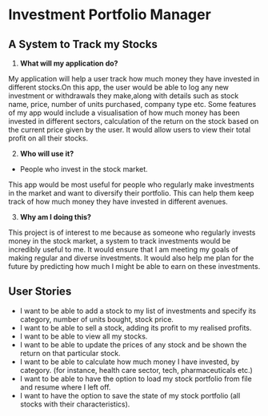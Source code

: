 # Investment Portfolio Manager

## A System to Track my Stocks

1. **What will my application do?** 

My application will help a user track how much money they have invested in different stocks.On this app, the user would be able to log any new investment or withdrawals they make,along with 
details such as stock name, price, number of units purchased, company type etc. Some features of my app would include 
a visualisation of how much money has been invested in different sectors, calculation of the return on the stock based on the current price given by the user.
It would allow users to view their total profit on all their stocks. 

2. **Who will use it?** 

- People who invest in the stock market.

This app would be most useful for people who regularly make investments in the market and want to diversify their portfolio. This can help them keep track of how much money they have invested in different avenues. 


3. **Why am I doing this?**

This project is of interest to me because as someone who regularly invests money in the stock market, a system to track investments would be incredibly useful to me. 
It would ensure that I am meeting my goals of making regular and diverse investments.  It would also help me plan for the future by predicting how much I might be able to earn on these investments. 

## User Stories

- I want to be able to add a stock to my list of investments and specify its category, number of units bought, stock price. 
- I want to be able to sell a stock, adding its profit to my realised profits. 
- I want to be able to view all my stocks. 
- I want to be able to update the prices of any stock and be shown the return on that particular stock.  
- I want to be able to calculate how much money I have invested, by category. (for instance, health care sector, tech, pharmaceuticals etc.)
- I want to be able to have the option to load my stock portfolio from file and resume where I left off. 
- I want to have the option to save the state of my stock portfolio (all stocks with their characteristics). 



